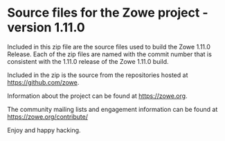 # Source files for the Zowe project - version 1.11.0

Included in this zip file are the source files used to build the Zowe 1.11.0 Release.
Each of the zip files are named with the commit number that is consistent with the 1.11.0
release of the Zowe 1.11.0 build.

Included in the zip is the source from the repositories hosted at https://github.com/zowe.

Information about the project can be found at https://zowe.org.

The community mailing lists and engagement information can be found at https://zowe.org/contribute/

Enjoy and happy hacking.